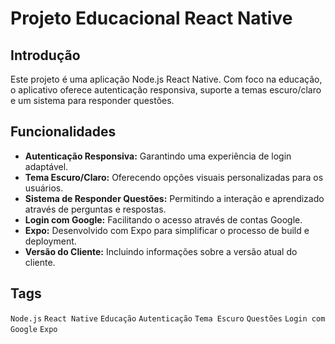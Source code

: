 # Projeto Educacional React Native

## Introdução
Este projeto é uma aplicação Node.js React Native. Com foco na educação, o aplicativo oferece autenticação responsiva, suporte a temas escuro/claro e um sistema para responder questões.

## Funcionalidades
- **Autenticação Responsiva:** Garantindo uma experiência de login adaptável.
- **Tema Escuro/Claro:** Oferecendo opções visuais personalizadas para os usuários.
- **Sistema de Responder Questões:** Permitindo a interação e aprendizado através de perguntas e respostas.
- **Login com Google:** Facilitando o acesso através de contas Google.
- **Expo:** Desenvolvido com Expo para simplificar o processo de build e deployment.
- **Versão do Cliente:** Incluindo informações sobre a versão atual do cliente.

## Tags
`Node.js` `React Native` `Educação` `Autenticação` `Tema Escuro` `Questões` `Login com Google` `Expo`
